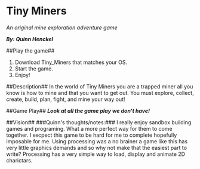 Tiny Miners
========
*An original mine exploration adventure game*

***By: Quinn Henckel***

##Play the game##
1. Download Tiny_Miners that matches your OS.
2. Start the game.
3. Enjoy!

##Description##
In the world of Tiny Miners you are a trapped miner all you know is how to mine and that you want to get out.
You must explore, collect, create, build, plan, fight, and mine your way out!


##Game Play##
***Look at all the game play we don't have!***

##Vision##
###Quinn's thoughts/notes:###
I really enjoy sandbox building games and programing. What a more perfect way for them to come together.
I excpect this game to be hard for me to complete hopefully imposable for me.
Using processing was a no brainer a game like this has very little graphics demands and so why not make that the easiest part to write?
Processing has a very simple way to load, display and animate 2D charictars.
